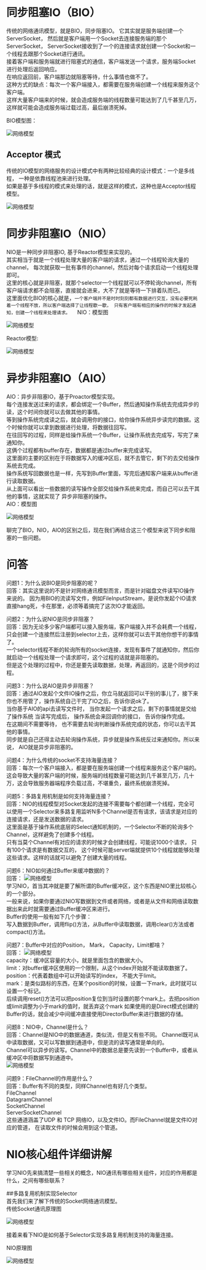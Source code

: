 # 同步阻塞IO（BIO）
传统的网络通讯模型，就是BIO，同步阻塞IO。 
它其实就是服务端创建一个ServerSocket， 然后就是客户端用一个Socket去连接服务端的那个ServerSocket，
ServerSocket接收到了一个的连接请求就创建一个Socket和一个线程去跟那个Socket进行通讯。    
接着客户端和服务端就进行阻塞式的通信，客户端发送一个请求，服务端Socket进行处理后返回响应。   
在响应返回前，客户端那边就阻塞等待，什么事情也做不了。  
这种方式的缺点：每次一个客户端接入，都需要在服务端创建一个线程来服务这个客户端。  
这样大量客户端来的时候，就会造成服务端的线程数量可能达到了几千甚至几万，这样就可能会造成服务端过载过高，最后崩溃死掉。  

BIO模型图：  

![网络模型](pictures/p0.png)  

## Acceptor 模式
传统的IO模型的网络服务的设计模式中有两种比较经典的设计模式：一个是多线程， 一种是依靠线程池来进行处理。  
如果是基于多线程的模式来处理的话，就是这样的模式，这种也是Acceptor线程模型。   
 
![网络模型](pictures/p1.png)  

# 同步非阻塞IO（NIO）
NIO是一种同步非阻塞IO, 基于Reactor模型来实现的。  
其实相当于就是一个线程处理大量的客户端的请求，通过一个线程轮询大量的channel，
每次就获取一批有事件的channel，然后对每个请求启动一个线程处理即可。   
这里的核心就是非阻塞，就那个selector一个线程就可以不停轮询channel，所有客户端请求都不会阻塞，直接就会进来，大不了就是等待一下排着队而已。  
这里面优化BIO的核心就是，`一个客户端并不是时时刻刻都有数据进行交互，没有必要死耗着一个线程不放，所以客户端选择了让线程歇一歇，
只有客户端有相应的操作的时候才发起通知，创建一个线程来处理请求。  `
NIO：模型图  

![网络模型](pictures/p2.png)  

Reactor模型:  

![网络模型](pictures/p3.png)  

# 异步非阻塞IO（AIO）
AIO：异步非阻塞IO，基于Proactor模型实现。  
每个连接发送过来的请求，都会绑定一个Buffer，然后通知操作系统去完成异步的读，这个时间你就可以去做其他的事情。  
等到操作系统完成读之后，就会调用你的接口，给你操作系统异步读完的数据。这个时候你就可以拿到数据进行处理，将数据往回写。  
在往回写的过程，同样是给操作系统一个Buffer，让操作系统去完成写，写完了来通知你。  
这俩个过程都有buffer存在，数据都是通过buffer来完成读写。  
这里面的主要的区别在于将数据写入的缓冲区后，就不去管它，剩下的去交给操作系统去完成。  
操作系统写回数据也是一样，先写到Buffer里面，写完后通知客户端来从buffer进行读取数据。  
从上面可以看出一些数据的读写操作全部交给操作系统来完成，而自己可以去干其他的事情，这就实现了
异步非阻塞的操作。  
AIO：模型图  

![网络模型](pictures/p4.png)    

聊完了BIO，NIO，AIO的区别之后，现在我们再结合这三个模型来说下同步和阻塞的一些问题。  

# 问答
问题1：为什么说BIO是同步阻塞的呢？  
回答：其实这里说的不是针对网络通讯模型而言，而是针对磁盘文件读写IO操作来说的。
因为用BIO的流读写文件，例如FileInputStream，是说你发起个IO请求直接hang死，卡在那里，必须等着搞完了这次IO才能返回。   

问题2：为什么说NIO是同步非阻塞？  
回答：因为无论多少客户端都可以接入服务端，客户端接入并不会耗费一个线程，只会创建一个连接然后注册到selector上去，这样你就可以去干其他你想干的事情了。  
一个selector线程不断的轮询所有的socket连接，发现有事件了就通知你，然后你就启动一个线程处理一个请求即可，这个过程的话就是非阻塞的。  
但是这个处理的过程中，你还是要先读取数据，处理，再返回的，这是个同步的过程。  

问题3：为什么说AIO是异步非阻塞？  
回答：通过AIO发起个文件IO操作之后，你立马就返回可以干别的事儿了，接下来你也不用管了，操作系统自己干完了IO之后，告诉你说ok了。  
当你基于AIO的api去读写文件时， 当你发起一个请求之后，剩下的事情就是交给了操作系统
当读写完成后， 操作系统会来回调你的接口， 告诉你操作完成。  
在这期间不需要等待， 也不需要去轮询判断操作系统完成的状态，你可以去干其他的事情。  
同步就是自己还得主动去轮询操作系统，异步就是操作系统反过来通知你。所以来说， AIO就是异步非阻塞的。  

问题4：为什么传统的socket不支持海量连接？  
回答：每次一个客户端接入，都是要在服务端创建一个线程来服务这个客户端的。  
这会导致大量的客户端的时候，服务端的线程数量可能达到几千甚至几万，几十万，这会导致服务器端程序负载过高，不堪重负，最终系统崩溃死掉。  

问题5：多路复用机制是如何支持海量连接？  
回答：NIO的线程模型对Socket发起的连接不需要每个都创建一个线程，完全可以使用一个Selector来多路复用监听N多个Channel是否有请求，该请求是对应的连接请求，还是发送数据的请求。  
这里面是基于操作系统底层的Select通知机制的，一个Selector不断的轮询多个Channel，这样避免了创建多个线程。  
只有当莫个Channel有对应的请求的时候才会创建线程，可能说1000个请求， 只有100个请求是有数据交互的，
这个时候可能server端就提供10个线程就能够处理这些请求。这样的话就可以避免了创建大量的线程。  

问题6：NIO如何通过Buffer来缓冲数据的？  
回答：
![网络模型](pictures/p7.png)  
学习NIO，首当其冲就是要了解所谓的Buffer缓冲区，这个东西是NIO里比较核心的一个部分。  
一般来说，如果你要通过NIO写数据到文件或者网络，或者是从文件和网络读取数据出来此时就需要通过Buffer缓冲区来进行。  
Buffer的使用一般有如下几个步骤：    
写入数据到Buffer，调用flip()方法，从Buffer中读取数据，调用clear()方法或者compact()方法。  

问题7：Buffer中对应的Position， Mark， Capacity，Limit都啥？  
回答：
![网络模型](pictures/p8.png)  
capacity：缓冲区容量的大小，就是里面包含的数据大小。  
limit：对buffer缓冲区使用的一个限制，从这个index开始就不能读取数据了。  
position：代表着数组中可以开始读写的index， 不能大于limit。  
mark：是类似路标的东西，在某个position的时候，设置一下mark，此时就可以设置一个标记。  
后续调用reset()方法可以把position复位到当时设置的那个mark上。去把position或limit调整为小于mark的值时，就丢弃这个mark
如果使用的是Direct模式创建的Buffer的话，就会减少中间缓冲直接使用DirectorBuffer来进行数据的存储。  

问题8：NIO中，Channel是什么？  
回答：Channel是NIO中的数据通道，类似流，但是又有些不同。
Channel既可从中读取数据，又可以写数据到通道中，但是流的读写通常是单向的。  
Channel可以异步的读写。Channel中的数据总是要先读到一个Buffer中，或者从缓冲区中将数据写到通道中。  
![网络模型](pictures/p9.png)    

问题9：FileChannel的作用是什么？  
回答：Buffer有不同的类型，同样Channel也有好几个类型。  
FileChannel  
DatagramChannel  
SocketChannel  
ServerSocketChannel  
这些通道涵盖了UDP 和 TCP 网络IO，以及文件IO。而FileChannel就是文件IO对应的管道， 在读取文件的时候会用到这个管道。  



# NIO核心组件详细讲解
学习NIO先来搞清楚一些相关的概念，NIO通讯有哪些相关组件，对应的作用都是什么，之间有哪些联系？ 
 
##多路复用机制实现Selector  
首先我们来了解下传统的Socket网络通讯模型。    
传统Socket通讯原理图  

![网络模型](pictures/p5.png)  

接着来看下NIO是如何基于Selector实现多路复用机制支持的海量连接。    

NIO原理图  

![网络模型](pictures/p6.png)  



 




 
 
